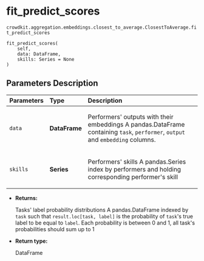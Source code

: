 # fit_predict_scores
`crowdkit.aggregation.embeddings.closest_to_average.ClosestToAverage.fit_predict_scores`

```
fit_predict_scores(
    self,
    data: DataFrame,
    skills: Series = None
)
```

## Parameters Description

| Parameters | Type | Description |
| :----------| :----| :-----------|
`data`|**DataFrame**|<p>Performers&#x27; outputs with their embeddings A pandas.DataFrame containing `task`, `performer`, `output` and `embedding` columns.</p>
`skills`|**Series**|<p>Performers&#x27; skills A pandas.Series index by performers and holding corresponding performer&#x27;s skill</p>

* **Returns:**

  Tasks' label probability distributions
A pandas.DataFrame indexed by `task` such that `result.loc[task, label]`
is the probability of `task`'s true label to be equal to `label`. Each
probability is between 0 and 1, all task's probabilities should sum up to 1

* **Return type:**

  DataFrame
